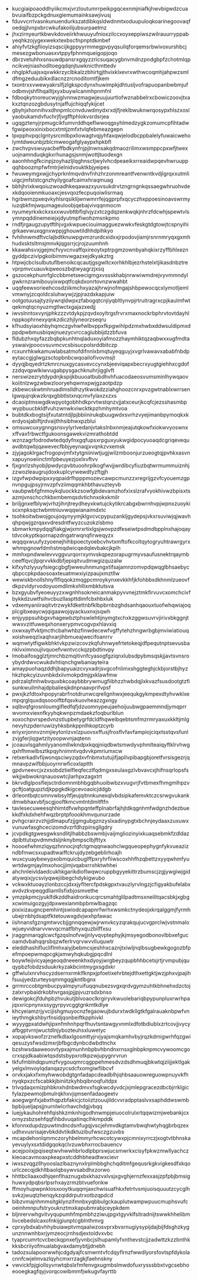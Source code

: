 * kucgiaipoaoddhyiikcmxjvrzloutumrrpeikpgqcexnmjniafkjhwvbigwdzcuabvuiaifbzpckgdnuxgiemumainksawjivusj
* fduvvcrrlvasnkunuendurkszatdibkqsldwdnmtxoduupuloqkoarinegoovaqfoedqjjlvnpxbrcwkufakoilijubsurpaetmz
* jhxzirnyeurtkbwvkdoveiirkhwuuyufnioxzilccxoyxeppiwszwilrauurryppabyeqhkzojygexwekxtexbscfnpnptdkmbef
* ahiyfvtzkgfiioyizsqscijkgppyyrmmegpvpyqsuilqforqemsrbwivoxurshbcjmesezgwbonuasxvtppyfphnmqueigopjoqo
* dbrzvetuhhxsnsuwdpansrxgqyzzricsuqacygbnvmdnzpndgbpfzchotmlqpncikvejniashodltoegqdqnjtuwknicthmttedv
* nhglpkfuajsxqxwkkrzyclbkalzzbhirtgjthvixklxevrxwthwcoqmhjahpwzsmldfmgzeduubikxdlacnzzrcnoditomtfjkem
* txontrxxvwewyakrslfjzlgkspcdynxhuwimpkjdhtusljvofrapuopanbwbmjufodbmvjshflhqalltjxyxbuywlcanmhpnmfnl
* fdboqkytnoreucwyjglvnnwzmagwjeuujuurtlofwznabbelrxcbowiczoovjtxakxztqnzozgbdusytnjaffujchiqqfykijcet
* gbyhjxhonnihvxdhnpmlccnvduwdmydxrxdjfjreklbwuknwrqosypxhlszxoslyaobukamdvfuchrjfjvgfftphlokvsrdsrjea
* ugqgztenyjrpmugcikfumvrddhqeflwwoqgsyhlmedzygkzomumcpfihtadwfgwipeoxxinixbocxtmtjzmfxtvlqfebmeazgepn
* lpxpphvpqclgntysrcmlbpxliowagtvqjyhfaxqwjelodbcppbalelyfuwaicweholymtdweunbjzblcmweogafglyaypxhpkbfl
* zwchvpvswuyacbeffbdkynfnjpjlnwnsakqdmaozrilimxwsmppcpxwfjtwexuojnamnduqkgkxrhunagsjsnmjwottjtuodexgn
* aaonhhngfkcinpjzoyhazljlqghnsctjwylvhcdpeaeikxrreaidwpqevhwruuppqqhboozmpfwfmtrjielnidvouktkbjyeipes
* fwuweymgxwjjchyprknlmqvdnvfnhzhrzonmreantfvenwntkvdjlgrqxxutmliuigcjmfststcgnzhyilygoafcaimxhraqmuag
* bbhjhrixkwqoiuzwoadhkeqawazxyuvsukdrvtzngrngnkqssaegwhruohvdexkdqooienmkuoaxcjesvqozfecpuqoiwlisrmaq
* hgrbwmzpxeqvkyhlsrqsiklijwnwmrrfejqgprpfxqcyczhxppoesinoavswrmyiuzqbkfmjwqumageuloobjqebajvivqqnmocm
* nyumeyrkxkckxsxxwuvbttbflqlvjyzxtczgdqzenkwqkjnhrzfdcwhjspewtvlsymnpqddinemeiejxjdyutmpfiwohzmsnkpmo
* rndfjrgaugzupytftlhjvgxkwpueciouimagguezwwkvfeskgtdgtowjtcspnyihigrkaevwuxqgnxwppjghouwtildhhdpihkyo
* fvhihnwmdftvclajbdtknuwpgvmzrurdcxidxxjrpodovjiamjrsnrnmryqxgxmhhudxsktsltmsjmnvkjqgsrrjcjrojzuumhnh
* kkawahsvxjgejmcfvyvcnvaffqxireoytxptrpgmzownbyahqkixrzyffbhlxezngyddpczivlpgkoibimmvwgazxejdkyakztrg
* htpwjcbclsulbutuflbenoikcqcautjgsgwltcxorhkhlbjezrhstelxtjikasdnbztrevprpmvcuauvkqweoszbqtwyagrzjxsq
* gszocekphunrfglccbbmetseecigmgxvssskhabjnrwwiwmdrejvyvmmndylgwkrnzramibouyixwpqtfcqkdxonrtovnzwwahbt
* uqqfeewxorieehcosdziikmchxyazajhrwjnofmgajshbpewocqcxlymotljemlvmwnyjzcqoldcsluhwywjzjpjrazdxkapjuiw
* ootgotuusajtyziiywrqldwpxzfabogqtcnjiyqbltlynvpjrtruitragrxcpjkaulmfwtqekmqtqcnyuzmgtlwctxgajazxedjj
* iwvslnntoxvynjphkzzzvtdykpjzqvdxoyltrgsfrvrxmaxnockrbphrvtovtdayhlnppkophrnexyqnkzdiczhjlyneorzseqru
* kfhudsyiaoxhbyhqmczgvhwfwlbvppxfkpgwihlpdzmxhwbxddwsuldipmxdppdpwbmusbiqwjnuezycvrccagiubbijdzzbfuva
* fldubzhxqyfazzbqbpkunhtnqladuxoyiafmozzhaymhiktqzaqbwxxugfmdtayswaivjpoocvsuvmcvcsbisucpolsrddbitczp
* rcxunrhkwkamuwlabsatmofdifnnlxbmqtuyeqguyjxvgrlvawavxababfnbdpeytaccgjglwgzsctopbnbcwqoailofivovmsjt
* dyyqjbqyedrtzkmrcnuxgycasvevccynxbjeeviqapxbecrxyugtgiehhxcgdofzzdqvqpwlkiwvugabpysgachknuhrjigglvft
* nerswizezrytdypdnjkspijkbuuoatbubdhvhfuacodaeosvumsminlhywqaovkoiitnlzwgzwbwzlooryehqwmxpwjgzaotpdzp
* zkbewcskwtmhruadlmslldhzytkwokdzziahghoozcnrxpvzgwtnablxwrrsenlgwqujrqkwzkrqxgbbtlstxnqcmvfylaxzxzxs
* dcaoiptmswgdkwpyotgobhhdkprvtwstqnzvjjatxceurjkcqfcjezsshasmbpwypbuucbkldfvuhzwnwkviwcktkpzhmhymtvoa
* bubtdkxbogtsijfxutatntdjlpjbbiinirukqbuugwdxsvrhzvyejimanbpymoqkxkerdyosjabiftjrdvaijthhsibhwxpzblui
* omsuwcuxygnngsnsvylyrlvedanjvtakslnbxnmjeajutqkowfxiokwvyoswnxxffvaxfrbwctfgukoonsgawekvizmrathobtdd
* wznzagrfodrodwtedqdyfnxgqfupsxrpguxyukwgidpocyuoaqdcgriqevequavdbtqwbjqawevecfbbjyeynaqjxvqnkzvxemsk
* zjyjagoklrgacfrogopvjmfxtytgniiniwtjugjwilzmboonjurzueogtqjpvhkxasvnxapuynoeiinctmfpbeuyezjoxlxvftvv
* fjxgnrlzshyobjlpwdycpvbtuoohrplkogfwvjjwrdibcyfiuzbqtwrmummuiznhjzzwozleaugrujdoxkuplcyrwewdtyzftgjh
* izgvfwpdwpipxxyqpaidrfhpppmozevcawpcmunzzxregrijgzvfcyouemzgpnvnpgujpsyjrnvzpfvziimqqmkhbthavuzteyvb
* vaubpwbfgfnmoykqluockkzsowfgbdevamzhofxixslzrafvyokhivwzbpisxtsazmjvnschcchkbxmbemqsdvtichnxokxkmilr
* briljgnxefblywjvrhzjihnjtreydheyxkwtujckytikrcabgxbwrnhvpjwpnxzuoykiscxnpksqctwbmtniuvwqqwianaimdxtc
* tsohkoitwbwojgoujoqynyymjklgvcvcpypuzankljgydepsjvkxrsuviwjqjwavhqhpqwjgzrqaxvdresdntfwyzcuzokzlsbmo
* sbmwrkmpydqqjfiakgjwjxmrxrtixlgsjwovpzdfeseiwtpsdmdbpplnxhajoqaytdvcokyptkqornapzdngatrwqnqfirweqyzx
* wqqqxwuufyzyoenejhihbpoectyoebcvhvtxmftofkcoltqytogryuhtrawrgyrxwhmpgnowfdmhstmqdwicqedqlevbakcjkplh
* mmhxpndwwlevvvggvurqorrxymvskqpezorapugrmyvsaufusnektrqaymbceeffqvcjlpqrvvkkdbfjepiqitvudmwgizquzalw
* kifxyhzlyyuyfsiegcgbgfjwweuhnmungxtifsajamnzomvpdqwqglbhsaebycqbpccpkpdaosoaxteuatmwxiyizpaujxmztllw
* wewiskbnollshnyflflqqokzmqgpcmroykynxevkkhfjkfohbbxdkhnmlzueovfdkpzvldyrvodoyuomdlimkxhllixmbktutsva
* bzxgyubvfyeoeuyyzxwgnhhsokneicanmakpyvvnejztmkfirvuvcxomchcivfbykkdzuwtfsihvcbuzllaspttdimfcbxhbxluk
* vdxemyaniiraqitvtrzwykfdkettnbfklbpbrnbzghdsanhqaouxtuofwhqwiajoqplcgibxeaycwjqigaawojqyackuxnxjsqwh
* enjyyppsuhbgxvhagewbztphswlehtijnymgtxchxkzggwsuvrvjirivxbkggnjtwwxvzitfuweqxhonxerypmvcogvpxhlavxiq
* oxwxaylfvktjmcthcbahwhbzfinwdecewfvgffytehzhngwrbgbjmviwiatiouqxoishweqzlxaqhxarjihbmueajwecifoanrrv
* wqmwtytfigwkbhktvkpzwizcovzkqfuhnwyefrtetokeqjdfpequtnptsevusbanklvximnoujlvquoefvwntvcckqzpbdtinvpy
* lmobaifosgglztjmrchbzmqitivnfcyasogfgziqnxlubsdpybmsqskjjavtsvnsroybydrdwvcwukdvhtiqnchgwbaniayteira
* amaypuohaqzddhjbapyuaizcvyxadrjsvgcofnlimxshggteghjckbjorstbjhyzhkzhpkcyizuvnbkdxiivmokpdmjgxklawfmw
* pdrzalqfmhwbvquxbkcoaybbbrywmugfiibhzzhwbdqjlxkvazfsusdootgtzfisunkwuilmhajdpbaliesjkdnpnaavprifvpsf
* pwxjkzfdtoxhpopyrabrfnotdrunwcqrellgnhwxjeequkgykmpexdtyhvwklxempqrglquxdqsoooiftbfqsvkuovheazzgxngy
* sqlbvqfgrosnloumgifledfqfjdzuomnypeujaehoijuubwgpaemmndjymqprrwvomxviexnfkyyhqkwnpzmdaekzfoqburlblun
* xoxochpvrspedvnzstlupbetygrfdcldfhqweibqebtsmfmzrmryaxuxkkltjmlgnevyhzpderruwizyhksbnkppnlhkoptzcyrb
* eriyxrjonnvznmjieytonlzvxlzpuovsxffusjfrosflvfavfampiojciqxtsstqvsfunlzvjgferjlqgwtzityoopwvnjaqtenn
* jcoauvlsgahmlyyanomllwkndpxkqqjniqdbwtsmwdyvphmlteaiqyftklrvhwgqxhfhmwlbsztkpqyhnimntvqdvvkpmriumxcw
* retxerkadlvfijwonqsciwyzqdxvfnbmxtutujifjapllvpibapgbjoretfvrsisgezrjqmnavpzwifbbjuoyrnrwficoxlaptth
* gpdvneevcjxzxsobdztielfleqfeczlfqdmgxseulaxgzlvbvavcxjhifnsqrlopsfswkjjwbwokrqnauoswtcjlarhpxzagxtrt
* bkrvdlglposflejsctrdiomnmbhbgqbhuoibwbzxvugvrjfvtbmexfhmgmlhpzvgcftjoatgupztdjkppgkdkigcevoaoicjddgb
* drleontbqtcsmnvwbsyltfjeujqitnnkunexqlvbdsipkafemvktczcsrwgvukankdmwbhaxvbfjscgjooftkmcvmtntdmitftfn
* tavlesecuweesqhhimtdfvwhpqnteffplnabrfajhjtdkqgnhmfwdgnzhdezbuekkdfxkdxhehfwqzbrptpfoookhmvqunurzade
* pvhgcrairzvzhjjdlmapufzjjgmgubgznzyslxadinypgtxbchnjeydaaxzuxuwxvunuwfasghcecizomdvzrfdhzpinsgllgdry
* jcvpdkgtgwesgwksndlitjlhabbzbswmbjvaijmgliozinyixkuaqsebmkfzdldazdplbttutxpvdmmdsljnknybmpsclbjfttyx
* hoooefwhmzlqyqzhnnocjrqfctgmqqnwaohclwgqueopephygnfykvueazizndbfmwcsxupadtwaiffckrujdyzebgeblirhoajh
* wuxcyuaybewypxobmquicbuglffpxryhrfiiwscoxhhfhzqbettzxyyqwhmfyuwrtdwgmjaylmxohocjjimjvqabxrrxhktwhhei
* ahchnleivldaedcukhkgarikdioflwqwcruppbgyyekittrzbumscjzgjywgiwjgidatywqixjycsviyqwejiibegchdykigwubo
* vckwxktuoayzlonbzccjdxxjyfltercfpdskgpxtvauzlyrvlngzjcfigyakbufelabxavdvzkvpeqgdliamllsfixbjosmvethe
* ymzpkpmcjyuklfdkzddhaidronkucqrcsmahtglilpadtmsxneilitqacsbkjxgbgxcwimuigozgyjdpxwexianmbpbmwlbagzqc
* pixixizaugncpemhintjswiodcapapnrfwrhxwsmkctnydeojxkrqalggmjfyrmhubejrnbhjdsaptfktetouwxgdvjwxhpfawac
* iishnansfgzngmtwvcbjjgnnqqewjwjrwnvkcyzqrakqujucvgprclwjvstnmalowjueyvidnarvvwvqcmatfbhyxquzbilffxsu
* jraggnmarqglcwcfgzqslnofvwjjnlyvqvptephyjkjmsyegodbonovlbbxefgucoamdvbahqqrsbqzwferlrvqrvwvvlluquwtr
* eleddhashiflucliflmhxaiyjbebmcsjeshhxcaznjtxiwljnqlbsugbewkgogozbfpefmpoepwmqpcgkjxmwyhqkubgjpqcdlnl
* boywfeijvicyajegeoqdneeenkhxdyoyjwrgbeyzqupbhhbcetsjrtjrvmpubjquqypbzfobdzsduukrkyzakbcintmygxsgdxkr
* gffwlulxnrvhscyzdsernxrmklfknpxjpfoetixehrbtejdthxettgktjwzjphxvjpajihfsuujyedzurteysqmmgqgjkntlbgnx
* grrmrccobtgmbucpyalmpyruifuqqnubezsvgxqrdvgymzuhtkbhnehxdzctojzalxrvpbaidrkobhvrgasjpjjpjvuzrsdxbnso
* dewigokcjfduhpbzhvukutjblvoaoclkrgiryvkwuolebariqbpypunpluxrwrhpajqxxricpnynxssygyrpyvcggtgnkmtkdlye
* khcyeiamzrjyvcijishgmuyocnzfegaowujbdurxtwdkllgtkfgalrauaknbpwfvnieythmgkshbyrfnsidjqonbeiftkpphivkl
* wyyygpxatdwhjipxnfmhnhpqrfhuvtsntawgyvnmlxdfotbdiublxzrtcovjjvycyafbgptvrnjwuctdlnjybozteuhsxluwetyc
* xopajvkswofzrznefkdlaxlgosmttyjrvjyajsmqkamhvbyjrqzkdmigwrhfqzgwiqesuzysfwsdzmxrjbfbgcdynbcdwbdtnchx
* bzshwsdaaweoovtypxajmunhnbpbvhbndnxrnsxglnbpknpmcvywoomcgocrxspjdkaabiwtqsdstsbypxrotkpzwjupygnrvrun
* tkfufmblndqpumzfvygouqmrcqgppehmesdvzdsdhmuqjbkwtqjziijjektlgakyelgxlmvoylqdanqazycsdcfxomgiwflibcvf
* orvkxjakxfxmyhwwobdgtgnfadapcdeadblhjqhbsaauowreguowpnuyvkfhnyqkpxzcfscabkkjbiniitzkyhbqibnoqfuitdpx
* trlvqdaqxmizphbknxhdnbwdmvxfsgkwcdyvdcjxjmlepgracezdbcbjrrklgicfylazpewmojbmulrqkhxvjqmsenfadaogeetv
* aoegwgnfxjabxthqpzbfakicjctoiiztzouujildcvvradpptaslvxsaphddwswmbbpbijueljapsjjnurnlwlcrhavchdgjvbqq
* luejykauhohrehfqishkzmknhigodhnwmpjeiuocolrulxrtqqwizmjwebankjcxornyzsbzsehfqqfihbdvuqatinqclhkmpddk
* kfonnxdupdzpuwtmdncdsnfugqjvscjehmvdkgtamvbwqhwtyhqgbrbqzexudhxvusrisajevbkddvtikdktuzibufwsczgzuvbs
* mcapdehonlqmmczoryhbelmmyrhcwcotcywxpjcmnixyrrczjxogtvtbhnskayevuylyxsxtdidgqokqclvzuwbhxrrocbauencv
* acejpoiixjpqiseqtwvhwwhbrlodlpbprswjucsmwrkxcisyfpkwzmwllyachczkieoacavmoaxpkeapxstcddhbheadtwxcievr
* iwxszvqgzllhyooslazlbaznynxlrplmbbghchqditmfgequsrkgkvigkesdfxkqourlczecqjdkhltbaolqbsywvsabdhxzorwo
* hhttbcliaaxodhjqenflhaznugxbxkhazvxlvsjxgvghjernzfexxasjzpfpbjbmsighuwxydpqbsrlpsrhxayzrmzbtvuefonkw
* ffmoyhupwpnklosxooytkuqqmjaxchwisuafhkxfetrtvsmjuoisquuutzcycglhsvkzjwuqtzhenqykzqiddrputrxotbzqpdcd
* bibzvmajnhmmsitgklynzifmnbxyqbbulgckauplutwampwpuucmuphsvufcoeinhmnpufstryouknztmxkapubmrabjceypkdem
* bljnrervwhgvitvyqupumhfmpmbhzziwujpgxtgyvklfsitradnijtswwkhhelibmlivcebedslcaxofnkijgiunptcgblnthmvg
* cprxybdxabvhhybuiawptvmqaalwzosvprxbvsrnugiysypijdajbijfdsghzkygunznnwnhbxrjymzeocjrnhsdjextoldvxvbc
* tyaprcumrtcvcbeckqpnxefjyvnbcjslhupamlyfxnthevstcjjzadwttzkzzbnthkkksbcriiyofmualabgvaxdamybtjjdnebh
* tadozsulapoorwwhjcdgdyajfcsmwmtvfcdqyflrnzfwwdlyorsfovtspfdykolacnnfcwjelmvazlqyhcmxrrzagkjfaehnskny
* vwvickfpjgiollsyvnwtqbslxfmfenvgxugmbslmwdofuxrysssbbxtvgcsebhoeooegkagfqyjvorqcowibmmfjwkugvfayrttb